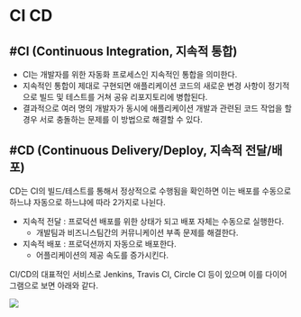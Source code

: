 # CI CD

## #CI (Continuous Integration, 지속적 통합)

- CI는 개발자를 위한 자동화 프로세스인 지속적인 통합을 의미한다.
- 지속적인 통합이 제대로 구현되면 애플리케이션 코드의 새로운 변경 사항이 정기적으로 빌드 및 테스트를 거쳐 공유 리포지토리에 병합된다.
- 결과적으로 여러 명의 개발자가 동시에 애플리케이션 개발과 관련된 코드 작업을 할 경우 서로 충돌하는 문제를 이 방법으로 해결할 수 있다.

## #CD (Continuous Delivery/Deploy, 지속적 전달/배포)

CD는 CI의 빌드/테스트를 통해서 정상적으로 수행됨을 확인하면 이는 배포를 수동으로 하느냐 자동으로 하느냐에 따라 2가지로 나뉜다.

- 지속적 전달 : 프로덕션 배포를 위한 상태가 되고 배포 자체는 수동으로 실행한다.
  - 개발팀과 비즈니스팀간의 커뮤니케이션 부족 문제를 해결한다.
- 지속적 배포 : 프로덕션까지 자동으로 배포한다.
  - 어플리케이션의 제공 속도를 증가시킨다.

CI/CD의 대표적인 서비스로 Jenkins, Travis CI, Circle CI 등이 있으며 이를 다이어그램으로 보면 아래와 같다.

<img src="https://d1.awsstatic.com/product-marketing/DevOps/continuous_integration.4f4cddb8556e2b1a0ca0872ace4d5fe2f68bbc58.png">

